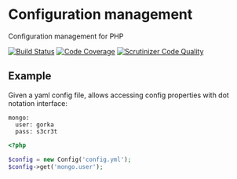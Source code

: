 # Configuration management

Configuration management for PHP

[![Build Status](https://travis-ci.org/glopezdetorre/config.svg?branch=master)](https://travis-ci.org/glopezdetorre/config)
[![Code Coverage](https://scrutinizer-ci.com/g/glopezdetorre/config/badges/coverage.png?b=master)](https://scrutinizer-ci.com/g/glopezdetorre/config/?branch=master)
[![Scrutinizer Code Quality](https://scrutinizer-ci.com/g/glopezdetorre/config/badges/quality-score.png?branch=master)](https://scrutinizer-ci.com/g/glopezdetorre/config/?branch=master)

## Example

Given a yaml config file, allows accessing config properties with dot notation interface:

```
mongo:
  user: gorka
  pass: s3cr3t
```


```php
<?php

$config = new Config('config.yml');
$config->get('mongo.user');
```


